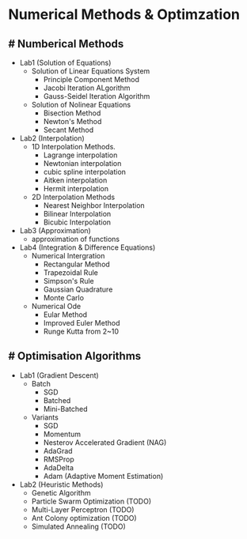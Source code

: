 # Numerical Methods & Optimzation

## # Numberical Methods 
- Lab1 (Solution of Equations)   
    - Solution of Linear Equations System
        - Principle Component Method
        - Jacobi Iteration ALgorithm
        - Gauss-Seidel Iteration Algorithm  
    - Solution of Nolinear Equations
        - Bisection Method
        - Newton's Method
        - Secant Method   
- Lab2 (Interpolation)
    - 1D Interpolation Methods. 
        - Lagrange interpolation
        - Newtonian interpolation
        - cubic spline interpolation     
        - Aitken interpolation  
        - Hermit interpolation  
    - 2D Interpolation Methods
        - Nearest Neighbor Interpolation
        - Bilinear Interpolation
        - Bicubic Interpolation
- Lab3 (Approximation)
    - approximation of functions 
- Lab4 (Integration & Difference Equations)
    - Numerical Intergration
        - Rectangular Method
        - Trapezoidal Rule
        - Simpson's Rule
        - Gaussian Quadrature
        - Monte Carlo
    - Numerical Ode
        - Eular Method
        - Improved Euler Method
        - Runge Kutta from 2~10


## # Optimisation Algorithms

- Lab1 (Gradient Descent)
    - Batch
        - SGD
        - Batched
        - Mini-Batched
    - Variants
        - SGD
        - Momentum
        - Nesterov Accelerated Gradient (NAG)
        - AdaGrad
        - RMSProp
        - AdaDelta
        - Adam (Adaptive Moment Estimation) 
- Lab2 (Heuristic Methods)
    - Genetic Algorithm 
    - Particle Swarm Optimization (TODO)
    - Multi-Layer Perceptron (TODO)
    - Ant Colony optimization (TODO)
    - Simulated Annealing (TODO)
